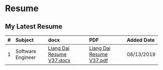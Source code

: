 # Resume

## My Latest Resume

|# |Subject |docx |PDF |Added Date |
|:-|:-------|:----|:---|:----------|
| 1|Software Engineer |  [Liang Dai Resume V37.docx][d1]| [Liang Dai Resume V37.pdf][p1]| 08/13/2019|





<!--
link
-->


[d1]: https://github.com/dailiang18bb/Resume/blob/master/docx/Liang%20Dai%20Resume%20V37.docx




[p1]:https://github.com/dailiang18bb/Resume/blob/master/pdf/Liang%20Dai%20Resume%20V37.pdf
